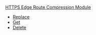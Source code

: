 <!-- Code generated for API Clients. DO NOT EDIT. -->

[HTTPS Edge Route Compression Module](#api-edge-route-compression-module)

- [Replace](#api-edge-route-compression-module-replace)
- [Get](#api-edge-route-compression-module-get)
- [Delete](#api-edge-route-compression-module-delete)
